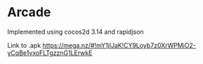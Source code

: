 # Arcade

Implemented using cocos2d 3.14 and rapidjson

Link to .apk https://mega.nz/#!mY1jlJaK!CY9Loyb7z0XrWPMiO2-yCqBe1vxoFLTgzznG1LErwkE
